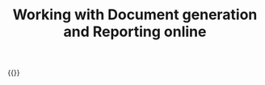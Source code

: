 ﻿---
title: "Working with Document generation and Reporting online"
articleTitle: "Working with Document generation and Reporting"
linktitle: "Reporting"
type: docs
url: /report/
description: "Insert, edit, delete Document generation and Reporting programmatically via Cloud API."
weight: 150
---

{{<list-children-pages>}}
